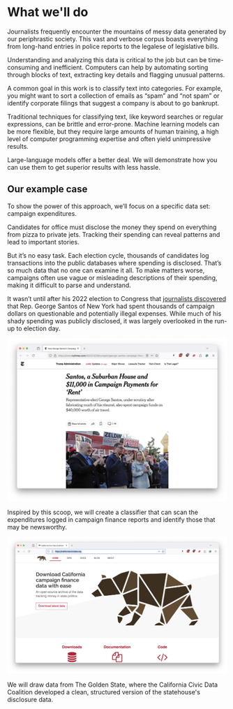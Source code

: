 # What we'll do

Journalists frequently encounter the mountains of messy data generated by our periphrastic society. This vast and verbose corpus boasts everything from long-hand entries in police reports to the legalese of legislative bills.

Understanding and analyzing this data is critical to the job but can be time-consuming and inefficient. Computers can help by automating sorting through blocks of text, extracting key details and flagging unusual patterns.

A common goal in this work is to classify text into categories. For example, you might want to sort a collection of emails as “spam” and “not spam” or identify corporate filings that suggest a company is about to go bankrupt.

Traditional techniques for classifying text, like keyword searches or regular expressions, can be brittle and error-prone. Machine learning models can be more flexible, but they require large amounts of human training, a high level of computer programming expertise and often yield unimpressive results.

Large-language models offer a better deal. We will demonstrate how you can use them to get superior results with less hassle.

## Our example case

To show the power of this approach, we’ll focus on a specific data set: campaign expenditures.

Candidates for office must disclose the money they spend on everything from pizza to private jets. Tracking their spending can reveal patterns and lead to important stories.

But it’s no easy task. Each election cycle, thousands of candidates log transactions into the public databases where spending is disclosed. That’s so much data that no one can examine it all. To make matters worse, campaigns often use vague or misleading descriptions of their spending, making it difficult to parse and understand.

It wasn’t until after his 2022 election to Congress that [journalists discovered](https://www.nytimes.com/2022/12/29/nyregion/george-santos-campaign-finance.html) that Rep. George Santos of New York had spent thousands of campaign dollars on questionable and potentially illegal expenses. While much of his shady spending was publicly disclosed, it was largely overlooked in the run-up to election day.

[![Santos story](_static/santos.png)](https://www.nytimes.com/2022/12/29/nyregion/george-santos-campaign-finance.html)

Inspired by this scoop, we will create a classifier that can scan the expenditures logged in campaign finance reports and identify those that may be newsworthy.

[![CCDC](_static/ccdc.png)](https://californiacivicdata.org/)

We will draw data from The Golden State, where the California Civic Data Coalition developed a clean, structured version of the statehouse's disclosure data.
